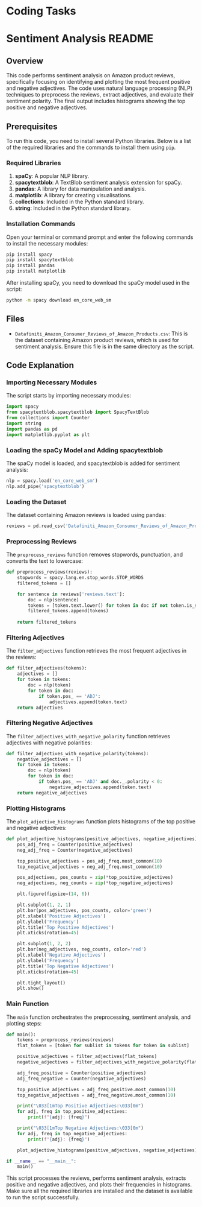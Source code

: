 # Coding Tasks

# Sentiment Analysis README

## Overview

This code performs sentiment analysis on Amazon product reviews, specifically focusing on identifying and plotting the most frequent positive and negative adjectives. The code uses natural language processing (NLP) techniques to preprocess the reviews, extract adjectives, and evaluate their sentiment polarity. The final output includes histograms showing the top positive and negative adjectives.

## Prerequisites

To run this code, you need to install several Python libraries. Below is a list of the required libraries and the commands to install them using `pip`.

### Required Libraries

1. **spaCy**: A popular NLP library.
2. **spacytextblob**: A TextBlob sentiment analysis extension for spaCy.
3. **pandas**: A library for data manipulation and analysis.
4. **matplotlib**: A library for creating visualisations.
5. **collections**: Included in the Python standard library.
6. **string**: Included in the Python standard library.

### Installation Commands

Open your terminal or command prompt and enter the following commands to install the necessary modules:

```bash
pip install spacy
pip install spacytextblob
pip install pandas
pip install matplotlib
```

After installing spaCy, you need to download the spaCy model used in the script:

```bash
python -m spacy download en_core_web_sm
```

## Files

- `Datafiniti_Amazon_Consumer_Reviews_of_Amazon_Products.csv`: This is the dataset containing Amazon product reviews, which is used for sentiment analysis. Ensure this file is in the same directory as the script.

## Code Explanation

### Importing Necessary Modules

The script starts by importing necessary modules:

```python
import spacy
from spacytextblob.spacytextblob import SpacyTextBlob
from collections import Counter
import string
import pandas as pd
import matplotlib.pyplot as plt
```

### Loading the spaCy Model and Adding spacytextblob

The spaCy model is loaded, and spacytextblob is added for sentiment analysis:

```python
nlp = spacy.load('en_core_web_sm')
nlp.add_pipe('spacytextblob')
```

### Loading the Dataset

The dataset containing Amazon reviews is loaded using pandas:

```python
reviews = pd.read_csv('Datafiniti_Amazon_Consumer_Reviews_of_Amazon_Products.csv')
```

### Preprocessing Reviews

The `preprocess_reviews` function removes stopwords, punctuation, and converts the text to lowercase:

```python
def preprocess_reviews(reviews):
    stopwords = spacy.lang.en.stop_words.STOP_WORDS
    filtered_tokens = []

    for sentence in reviews['reviews.text']:
        doc = nlp(sentence)
        tokens = [token.text.lower() for token in doc if not token.is_stop and token.text not in string.punctuation]
        filtered_tokens.append(tokens)
    
    return filtered_tokens
```

### Filtering Adjectives

The `filter_adjectives` function retrieves the most frequent adjectives in the reviews:

```python
def filter_adjectives(tokens):
    adjectives = []
    for token in tokens:
        doc = nlp(token)
        for token in doc:
            if token.pos_ == 'ADJ':
                adjectives.append(token.text)
    return adjectives
```

### Filtering Negative Adjectives

The `filter_adjectives_with_negative_polarity` function retrieves adjectives with negative polarities:

```python
def filter_adjectives_with_negative_polarity(tokens):
    negative_adjectives = []
    for token in tokens:
        doc = nlp(token)
        for token in doc:
            if token.pos_ == 'ADJ' and doc._.polarity < 0:
                negative_adjectives.append(token.text)
    return negative_adjectives
```

### Plotting Histograms

The `plot_adjective_histograms` function plots histograms of the top positive and negative adjectives:

```python
def plot_adjective_histograms(positive_adjectives, negative_adjectives):
    pos_adj_freq = Counter(positive_adjectives)
    neg_adj_freq = Counter(negative_adjectives)

    top_positive_adjectives = pos_adj_freq.most_common(10)
    top_negative_adjectives = neg_adj_freq.most_common(10)

    pos_adjectives, pos_counts = zip(*top_positive_adjectives)
    neg_adjectives, neg_counts = zip(*top_negative_adjectives)

    plt.figure(figsize=(14, 6))

    plt.subplot(1, 2, 1)
    plt.bar(pos_adjectives, pos_counts, color='green')
    plt.xlabel('Positive Adjectives')
    plt.ylabel('Frequency')
    plt.title('Top Positive Adjectives')
    plt.xticks(rotation=45)

    plt.subplot(1, 2, 2)
    plt.bar(neg_adjectives, neg_counts, color='red')
    plt.xlabel('Negative Adjectives')
    plt.ylabel('Frequency')
    plt.title('Top Negative Adjectives')
    plt.xticks(rotation=45)

    plt.tight_layout()
    plt.show()
```

### Main Function

The `main` function orchestrates the preprocessing, sentiment analysis, and plotting steps:

```python
def main():
    tokens = preprocess_reviews(reviews)
    flat_tokens = [token for sublist in tokens for token in sublist]

    positive_adjectives = filter_adjectives(flat_tokens)
    negative_adjectives = filter_adjectives_with_negative_polarity(flat_tokens)

    adj_freq_positive = Counter(positive_adjectives)
    adj_freq_negative = Counter(negative_adjectives)

    top_positive_adjectives = adj_freq_positive.most_common(10)
    top_negative_adjectives = adj_freq_negative.most_common(10)

    print("\033[1mTop Positive Adjectives:\033[0m")
    for adj, freq in top_positive_adjectives:
        print(f"{adj}: {freq}")

    print("\033[1mTop Negative Adjectives:\033[0m")
    for adj, freq in top_negative_adjectives:
        print(f"{adj}: {freq}")

    plot_adjective_histograms(positive_adjectives, negative_adjectives)

if __name__ == "__main__":
    main()
```

This script processes the reviews, performs sentiment analysis, extracts positive and negative adjectives, and plots their frequencies in histograms. Make sure all the required libraries are installed and the dataset is available to run the script successfully.
